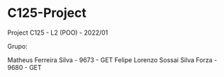 # C125-Project
Project C125 - L2 (POO) - 2022/01

Grupo:

Matheus Ferreira Silva - 9673 - GET
Felipe Lorenzo Sossai Silva Forza - 9680 - GET
